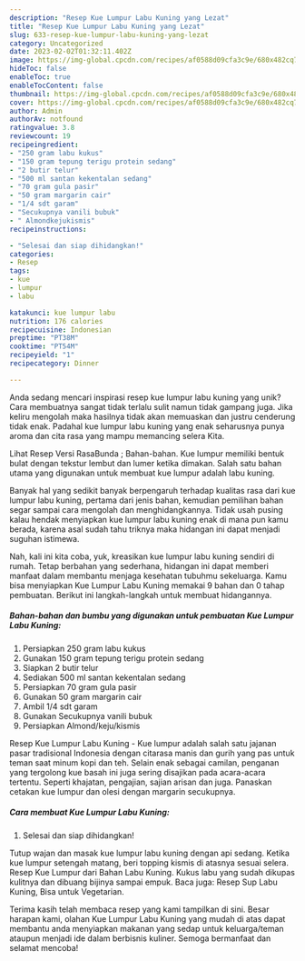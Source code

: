```yaml
---
description: "Resep Kue Lumpur Labu Kuning yang Lezat"
title: "Resep Kue Lumpur Labu Kuning yang Lezat"
slug: 633-resep-kue-lumpur-labu-kuning-yang-lezat
category: Uncategorized
date: 2023-02-02T01:32:11.402Z
image: https://img-global.cpcdn.com/recipes/af0588d09cfa3c9e/680x482cq70/kue-lumpur-labu-kuning-foto-resep-utama.jpg
hideToc: false
enableToc: true
enableTocContent: false
thumbnail: https://img-global.cpcdn.com/recipes/af0588d09cfa3c9e/680x482cq70/kue-lumpur-labu-kuning-foto-resep-utama.jpg
cover: https://img-global.cpcdn.com/recipes/af0588d09cfa3c9e/680x482cq70/kue-lumpur-labu-kuning-foto-resep-utama.jpg
author: Admin
authorAv: notfound
ratingvalue: 3.8
reviewcount: 19
recipeingredient:
- "250 gram labu kukus"
- "150 gram tepung terigu protein sedang"
- "2 butir telur"
- "500 ml santan kekentalan sedang"
- "70 gram gula pasir"
- "50 gram margarin cair"
- "1/4 sdt garam"
- "Secukupnya vanili bubuk"
- " Almondkejukismis"
recipeinstructions:

- "Selesai dan siap dihidangkan!"
categories:
- Resep
tags:
- kue
- lumpur
- labu

katakunci: kue lumpur labu 
nutrition: 176 calories
recipecuisine: Indonesian
preptime: "PT38M"
cooktime: "PT54M"
recipeyield: "1"
recipecategory: Dinner

---
```





Anda sedang mencari inspirasi resep kue lumpur labu kuning yang unik? Cara membuatnya sangat tidak terlalu sulit namun tidak gampang juga. Jika keliru mengolah maka hasilnya tidak akan memuaskan dan justru cenderung tidak enak. Padahal kue lumpur labu kuning yang enak seharusnya punya aroma dan cita rasa yang mampu memancing selera Kita.





Lihat Resep Versi RasaBunda ; Bahan-bahan. Kue lumpur memiliki bentuk bulat dengan tekstur lembut dan lumer ketika dimakan. Salah satu bahan utama yang digunakan untuk membuat kue lumpur adalah labu kuning.

Banyak hal yang sedikit banyak berpengaruh terhadap kualitas rasa dari kue lumpur labu kuning, pertama dari jenis bahan, kemudian pemilihan bahan segar sampai cara mengolah dan menghidangkannya. Tidak usah pusing kalau hendak menyiapkan kue lumpur labu kuning enak di mana pun kamu berada, karena asal sudah tahu triknya maka hidangan ini dapat menjadi suguhan istimewa.






Nah, kali ini kita coba, yuk, kreasikan kue lumpur labu kuning sendiri di rumah. Tetap berbahan yang sederhana, hidangan ini dapat memberi manfaat dalam membantu menjaga kesehatan tubuhmu sekeluarga. Kamu bisa menyiapkan Kue Lumpur Labu Kuning memakai 9 bahan dan 0 tahap pembuatan. Berikut ini langkah-langkah untuk membuat hidangannya.

<!--inarticleads1-->

##### Bahan-bahan dan bumbu yang digunakan untuk pembuatan Kue Lumpur Labu Kuning:

1. Persiapkan 250 gram labu kukus
1. Gunakan 150 gram tepung terigu protein sedang
1. Siapkan 2 butir telur
1. Sediakan 500 ml santan kekentalan sedang
1. Persiapkan 70 gram gula pasir
1. Gunakan 50 gram margarin cair
1. Ambil 1/4 sdt garam
1. Gunakan Secukupnya vanili bubuk
1. Persiapkan  Almond/keju/kismis


Resep Kue Lumpur Labu Kuning - Kue lumpur adalah salah satu jajanan pasar tradisional Indonesia dengan citarasa manis dan gurih yang pas untuk teman saat minum kopi dan teh. Selain enak sebagai camilan, penganan yang tergolong kue basah ini juga sering disajikan pada acara-acara tertentu. Seperti khajatan, pengajian, sajian arisan dan juga. Panaskan cetakan kue lumpur dan olesi dengan margarin secukupnya. 

<!--inarticleads2-->

##### Cara membuat Kue Lumpur Labu Kuning:


1. Selesai dan siap dihidangkan!

Tutup wajan dan masak kue lumpur labu kuning dengan api sedang. Ketika kue lumpur setengah matang, beri topping kismis di atasnya sesuai selera. Resep Kue Lumpur dari Bahan Labu Kuning. Kukus labu yang sudah dikupas kulitnya dan dibuang bijinya sampai empuk. Baca juga: Resep Sup Labu Kuning, Bisa untuk Vegetarian. 

Terima kasih telah membaca resep yang kami tampilkan di sini. Besar harapan kami, olahan Kue Lumpur Labu Kuning yang mudah di atas dapat membantu anda menyiapkan makanan yang sedap untuk keluarga/teman ataupun menjadi ide dalam berbisnis kuliner. Semoga bermanfaat dan selamat mencoba!
